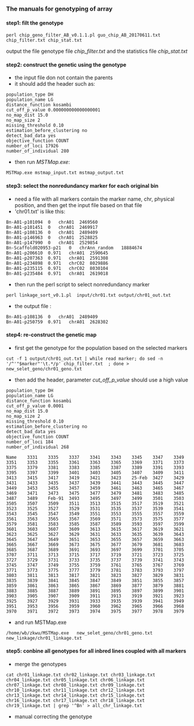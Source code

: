 ### The manuals for genotyping of array

#### step1: filt the genotype
```
perl chip_geno_filter_AB_v0.1.1.pl guo_chip_AB_20170611.txt chip_filter.txt chip_stat.txt
```
output the file genotype file  *chip_filter.txt* and the statistics file *chip_stat.txt*

#### step2: construct the genetic using the genotype
* the input file don not contain the parents
* it should add the header such as:
```
population_type DH
population_name LG
distance_function kosambi
cut_off_p_value 0.000000000000000001
no_map_dist 15.0
no_map_size 2
missing_threshold 0.10
estimation_before_clustering no
detect_bad_data yes
objective_function COUNT
number_of_loci 17926
number_of_individual 280

```
* then run *MSTMap.exe*:
```
MSTMap.exe mstmap_input.txt mstmap_output.txt
```

#### step3: select the nonredundancy marker for each original bin
* need a file with all markers contain the marker name, chr, physical position, and then get the input file based on that file
* 'chr01.txt' is like this:
```
Bn-A01-p101094	0	chrA01	2469560
Bn-A01-p101451	0	chrA01	2469917
Bn-A01-p108136	0	chrA01	2489409
Bn-A01-p146963	0	chrA01	2528825
Bn-A01-p147990	0	chrA01	2529854
Bn-Scaffold020953-p21	0	chrAnn_random	18884674
Bn-A01-p206610	0.971	chrA01	2590645
Bn-A01-p207363	0.971	chrA01	2591308
Bn-A01-p234898	0.971	chrC02	8029886
Bn-A01-p235115	0.971	chrC02	8030104
Bn-A01-p235484	0.971	chrA01	2619018
```
* then run the perl script to select nonredundancy marker
```
perl linkage_sort_v0.1.pl  input/chr01.txt output/chr01_out.txt
```
* the output file :
```
Bn-A01-p108136	0	chrA01	2489409
Bn-A01-p250759	0.971	chrA01	2628302
```

#### step4: re-construct the genetic map
* first get the genotype for the population based on the selected markers
```
cut -f 1 output/chr01_out.txt | while read marker; do sed -n '/^'"$marker"'\t.*/p' chip_filter.txt  ; done > new_selet_geno/chr01_geno.txt
```
* then add the header, parameter *cut_off_p_value* should use a high value
```
population_type DH
population_name LG
distance_function kosambi
cut_off_p_value 0.0001
no_map_dist 15.0
no_map_size 2
missing_threshold 0.10
estimation_before_clustering no
detect_bad_data yes
objective_function COUNT
number_of_loci 184
number_of_individual 268

Name	3331	3335	3337	3341	3343	3345	3347	3349	3351	3353	3355	3361	3363	3365	3369	3371	3373	3375	3379	3381	3383	3385	3387	3389	3391	3393	3395	3397	3399	3401	3403	3405	3407	3409	3411	3413	3415	3417	3419	3421	3423	25-Feb	3427	3429	3431	3433	3435	3437	3439	3441	3443	3445	3447	3449	3453	3455	3457	3459	3461	3463	3465	3467	3469	3471	3473	3475	3477	3479	3481	3483	3485	3487	3489	Feb-91	3493	3495	3497	3499	3501	3503	3505	3507	3509	3511	3513	3515	3517	3519	3521	3523	3525	3527	3529	3531	3535	3537	3539	3541	3543	3545	3547	3549	3551	3553	3555	3557	3559	3561	3563	3565	3567	3569	3571	3573	3575	3577	3579	3581	3583	3585	3587	3589	3593	3597	3599	3601	3603	3607	3609	3613	3615	3617	3619	3621	3623	3625	3627	3629	3631	3633	3635	3639	3643	3645	3647	3649	3651	3653	3655	3657	3659	3663	3665	3667	3669	3673	3675	3677	3679	3681	3683	3685	3687	3689	3691	3693	3697	3699	3701	3705	3707	3711	3713	3715	3717	3719	3721	3723	3725	3727	3729	3731	3733	3735	3737	3739	3741	3743	3745	3747	3749	3755	3759	3761	3765	3767	3769	3771	3773	3775	3777	3779	3781	3783	3793	3797	3803	3811	3813	3817	3821	3823	3827	3829	3831	3835	3839	3841	3845	3847	3849	3851	3855	3857	3859	3861	3863	3865	3867	3869	3877	3879	3881	3883	3885	3887	3889	3891	3895	3897	3899	3901	3903	3905	3907	3909	3911	3913	3919	3921	3923	3925	3927	3929	3931	3933	3935	3939	3941	3949	3951	3953	3956	3959	3960	3962	3965	3966	3968	3970	3971	3972	3973	3974	3975	3977	3978	3979
```
* and run MSTMap.exe
```
/home/wb/zkwu/MSTMap.exe   new_selet_geno/chr01_geno.txt new_linkage/chr01_linkage.txt
```

#### step5: conbine all genotypes for all inbred lines coupled with all markers
* merge the genotypes
```
cat chr01_linkage.txt chr02_linkage.txt chr03_linkage.txt chr04_linkage.txt chr05_linkage.txt chr06_linkage.txt chr07_linkage.txt chr08_linkage.txt chr09_linkage.txt chr10_linkage.txt chr11_linkage.txt chr12_linkage.txt chr13_linkage.txt chr14_linkage.txt chr15_linkage.txt chr16_linkage.txt chr17_linkage.txt chr18_linkage.txt chr19_linkage.txt | grep '^Bn' > all_chr_linkage.txt
```
* manual correcting the genotype

